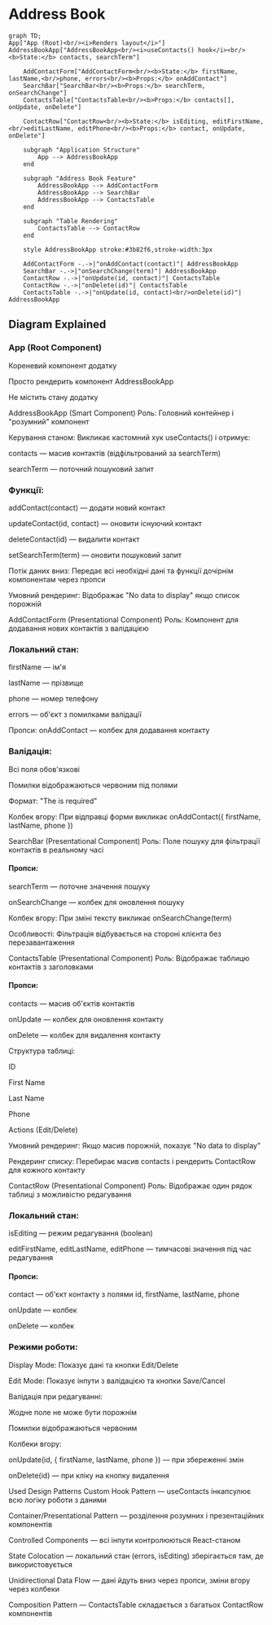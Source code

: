 # Address Book
```mermaid
graph TD;
App["App (Root)<br/><i>Renders layout</i>"]
AddressBookApp["AddressBookApp<br/><i>useContacts() hook</i><br/><b>State:</b> contacts, searchTerm"]

    AddContactForm["AddContactForm<br/><b>State:</b> firstName, lastName,<br/>phone, errors<br/><b>Props:</b> onAddContact"]
    SearchBar["SearchBar<br/><b>Props:</b> searchTerm, onSearchChange"]
    ContactsTable["ContactsTable<br/><b>Props:</b> contacts[], onUpdate, onDelete"]
    
    ContactRow["ContactRow<br/><b>State:</b> isEditing, editFirstName,<br/>editLastName, editPhone<br/><b>Props:</b> contact, onUpdate, onDelete"]

    subgraph "Application Structure"
        App --> AddressBookApp
    end

    subgraph "Address Book Feature"
        AddressBookApp --> AddContactForm
        AddressBookApp --> SearchBar
        AddressBookApp --> ContactsTable
    end

    subgraph "Table Rendering"
        ContactsTable --> ContactRow
    end

    style AddressBookApp stroke:#3b82f6,stroke-width:3px
    
    AddContactForm -.->|"onAddContact(contact)"| AddressBookApp
    SearchBar -.->|"onSearchChange(term)"| AddressBookApp
    ContactRow -.->|"onUpdate(id, contact)"| ContactsTable
    ContactRow -.->|"onDelete(id)"| ContactsTable
    ContactsTable -.->|"onUpdate(id, contact)<br/>onDelete(id)"| AddressBookApp
```

## Diagram Explained
### App (Root Component)
Кореневий компонент додатку

Просто рендерить компонент AddressBookApp

Не містить стану додатку

AddressBookApp (Smart Component)
Роль: Головний контейнер і "розумний" компонент

Керування станом: Викликає кастомний хук useContacts() і отримує:

contacts — масив контактів (відфільтрований за searchTerm)

searchTerm — поточний пошуковий запит

### Функції:

addContact(contact) — додати новий контакт

updateContact(id, contact) — оновити існуючий контакт

deleteContact(id) — видалити контакт

setSearchTerm(term) — оновити пошуковий запит

Потік даних вниз: Передає всі необхідні дані та функції дочірнім компонентам через пропси

Умовний рендеринг: Відображає "No data to display" якщо список порожній

AddContactForm (Presentational Component)
Роль: Компонент для додавання нових контактів з валідацією

### Локальний стан:

firstName — ім'я

lastName — прізвище

phone — номер телефону

errors — об'єкт з помилками валідації

Пропси: onAddContact — колбек для додавання контакту

### Валідація:

Всі поля обов'язкові

Помилки відображаються червоним під полями

Формат: "The <field name> is required"

Колбек вгору: При відправці форми викликає onAddContact({ firstName, lastName, phone })

SearchBar (Presentational Component)
Роль: Поле пошуку для фільтрації контактів в реальному часі

#### Пропси:

searchTerm — поточне значення пошуку

onSearchChange — колбек для оновлення пошуку

Колбек вгору: При зміні тексту викликає onSearchChange(term)

Особливості: Фільтрація відбувається на стороні клієнта без перезавантаження

ContactsTable (Presentational Component)
Роль: Відображає таблицю контактів з заголовками

#### Пропси:

contacts — масив об'єктів контактів

onUpdate — колбек для оновлення контакту

onDelete — колбек для видалення контакту

Структура таблиці:

ID

First Name

Last Name

Phone

Actions (Edit/Delete)

Умовний рендеринг: Якщо масив порожній, показує "No data to display"

Рендеринг списку: Перебирає масив contacts і рендерить ContactRow для кожного контакту

ContactRow (Presentational Component)
Роль: Відображає один рядок таблиці з можливістю редагування

### Локальний стан:

isEditing — режим редагування (boolean)

editFirstName, editLastName, editPhone — тимчасові значення під час редагування

#### Пропси:

contact — об'єкт контакту з полями id, firstName, lastName, phone

onUpdate — колбек

onDelete — колбек

### Режими роботи:

Display Mode: Показує дані та кнопки Edit/Delete

Edit Mode: Показує інпути з валідацією та кнопки Save/Cancel

Валідація при редагуванні:

Жодне поле не може бути порожнім

Помилки відображаються червоним

Колбеки вгору:

onUpdate(id, { firstName, lastName, phone }) — при збереженні змін

onDelete(id) — при кліку на кнопку видалення

Used Design Patterns
Custom Hook Pattern — useContacts інкапсулює всю логіку роботи з даними

Container/Presentational Pattern — розділення розумних і презентаційних компонентів

Controlled Components — всі інпути контролюються React-станом

State Colocation — локальний стан (errors, isEditing) зберігається там, де використовується

Unidirectional Data Flow — дані йдуть вниз через пропси, зміни вгору через колбеки

Composition Pattern — ContactsTable складається з багатьох ContactRow компонентів